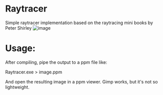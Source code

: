# Raytracer
Simple raytracer implementation based on the raytracing mini books by Peter Shirley
![image](https://user-images.githubusercontent.com/25773943/146881537-124d6d0a-c379-431f-b5d3-ec464f82afbf.png)

# Usage:

After compiling, pipe the output to a ppm file like:

 Raytracer.exe > image.ppm

And open the resulting image in a ppm viewer. Gimp works, but it's not so lightweight.
